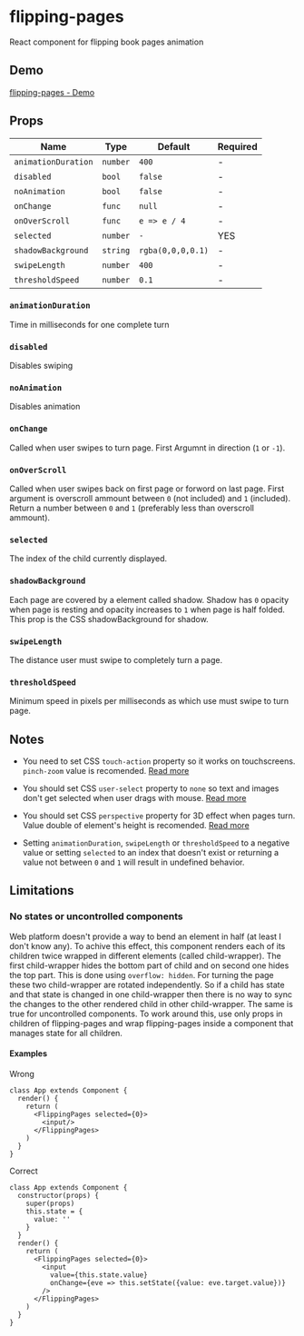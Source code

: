 # flipping-pages
React component for flipping book pages animation

## Demo
[flipping-pages - Demo](http://namannehra.github.io/flipping-pages/)

## Props

| Name                | Type     | Default           | Required |
|---------------------|----------|-------------------|----------|
| `animationDuration` | `number` | `400`             | -        |
| `disabled`          | `bool`   | `false`           | -        |
| `noAnimation`       | `bool`   | `false`           | -        |
| `onChange`          | `func`   | `null`            | -        |
| `onOverScroll`      | `func`   | `e => e / 4`      | -        |
| `selected`          | `number` | `-`               | YES      |
| `shadowBackground`  | `string` | `rgba(0,0,0,0.1)` | -        |
| `swipeLength`       | `number` | `400`             | -        |
| `thresholdSpeed`    | `number` | `0.1`             | -        |

### `animationDuration`
Time in milliseconds for one complete turn

### `disabled`
Disables swiping

### `noAnimation`
Disables animation

### `onChange`
Called when user swipes to turn page. First Argumnt in direction (`1` or `-1`).

### `onOverScroll`
Called when user swipes back on first page or forword on last page. First
argument is overscroll ammount between `0` (not included) and `1` (included).
Return a number between `0` and `1` (preferably less than overscroll ammount).

### `selected`
The index of the child currently displayed.

### `shadowBackground`
Each page are covered by a element called shadow. Shadow has `0` opacity when
page is resting and opacity increases to `1` when page is half folded. This prop
is the CSS shadowBackground for shadow.

### `swipeLength`
The distance user must swipe to completely turn a page.

### `thresholdSpeed`
Minimum speed in pixels per milliseconds as which use must swipe to turn page.

## Notes

* You need to set CSS `touch-action` property so it works on touchscreens.
  `pinch-zoom` value is recomended.
  [Read more](https://developer.mozilla.org/en-US/docs/Web/CSS/touch-action)

* You should set CSS `user-select` property to `none` so text and images don't
  get selected when user drags with mouse.
  [Read more](https://developer.mozilla.org/en-US/docs/Web/CSS/user-select)

* You should set CSS `perspective` property for 3D effect when pages turn. Value
  double of element's height is recomended.
  [Read more](https://developer.mozilla.org/en-US/docs/Web/CSS/perspective)

* Setting `animationDuration`, `swipeLength` or `thresholdSpeed` to a negative
  value or setting `selected` to an index that doesn't exist or returning a
  value not between `0` and `1` will result in undefined behavior.

## Limitations

### No states or uncontrolled components
Web platform doesn't provide a way to bend an element in half (at least I don't
know any). To achive this effect, this component renders each of its children
twice wrapped in different elements (called child-wrapper). The first
child-wrapper hides the bottom part of child and on second one hides the top
part. This is done using `overflow: hidden`. For turning the page these two
child-wrapper are rotated independently. So if a child has state and that state
is changed in one child-wrapper then there is no way to sync the changes to the
other rendered child in other child-wrapper. The same is true for uncontrolled
components. To work around this, use only props in children of flipping-pages
and wrap flipping-pages inside a component that manages state for all children.

#### Examples

Wrong
```
class App extends Component {
  render() {
    return (
      <FlippingPages selected={0}>
        <input/>
      </FlippingPages>
    )
  }
}
```

Correct
```
class App extends Component {
  constructor(props) {
    super(props)
    this.state = {
      value: ''
    }
  }
  render() {
    return (
      <FlippingPages selected={0}>
        <input
          value={this.state.value}
          onChange={eve => this.setState({value: eve.target.value})}
        />
      </FlippingPages>
    )
  }
}
```